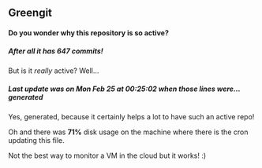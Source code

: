 ## Greengit

#### Do you wonder why this repository is so active?

##### After all it has 647 commits!

But is it *really* active? Well...

##### Last update was on Mon Feb 25 at 00:25:02 when those lines were... generated

Yes, generated, because it certainly helps a lot to have such an active repo!

Oh and there was **71%** disk usage on the machine
where there is the cron updating this file.

Not the best way to monitor a VM in the cloud but it works! :)
